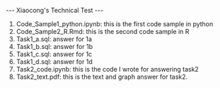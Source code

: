 --- Xiaocong's Technical Test ---
1. Code_Sample1_python.ipynb: this is the first code sample in python
2. Code_Sample2_R.Rmd: this is the second code sample in R
3. Task1_a.sql: answer for 1a
4. Task1_b.sql: answer for 1b
5. Task1_c.sql: answer for 1c
6. Task1_d.sql: answer for 1d
7. Task2_code.ipynb: this is the code I wrote for answering task2
8. Task2_text.pdf: this is the text and graph answer for task2. 
